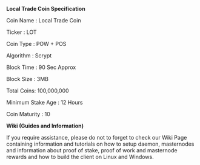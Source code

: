 
<b>Local Trade Coin Specification</b>

Coin Name : Local Trade Coin

Ticker : LOT

Coin Type : POW  + POS 

Algorithm : Scrypt

Block Time : 90 Sec Approx

Block Size : 3MB 
 
Total Coins: 100,000,000

Minimum Stake Age : 12 Hours

Coin Maturity : 10


<b>Wiki (Guides and Information)</b>

If you require assistance, please do not to forget to check our Wiki Page containing information and tutorials on how to setup daemon, masternodes and information about proof of stake, proof of work and masternode rewards and how to build the client on Linux and Windows.



